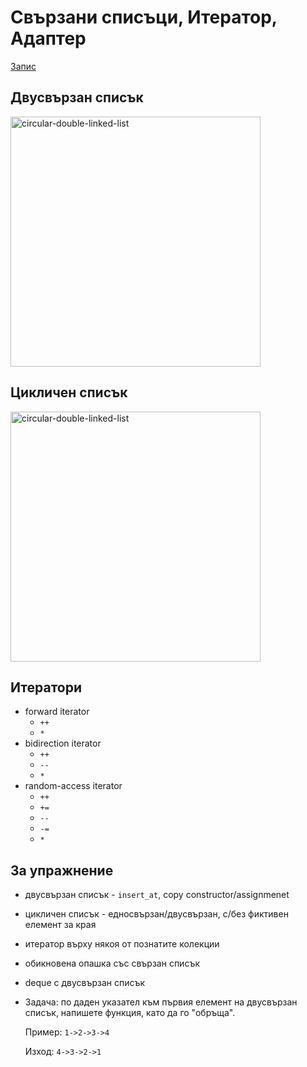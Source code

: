 # Свързани списъци, Итератор, Адаптер

[Запис](https://drive.google.com/file/d/11h32ISF6kMWq-9ZBQAbQKswE3LVXeHXE/view?usp=sharing)

## Двусвързан списък
<img src="https://media.geeksforgeeks.org/wp-content/cdn-uploads/gq/2014/03/DLL1.png" alt="circular-double-linked-list" width="400"/>

## Цикличен списък
<img src="https://www.alphacodingskills.com/imgfiles/circular-doubly-linked-list.PNG" alt="circular-double-linked-list" width="400"/>

## Итератори
- forward iterator
    - `++`
    - `*`
- bidirection iterator
    - `++`
    - `--`
    - `*`
- random-access iterator
    - `++`
    - `+=` 
    - `--`
    - `-=`
    - `*`
    
## За упражнение
- двусвързан списък - `insert_at`, copy constructor/assignmenet
- цикличен списък - едносвързан/двусвързан, с/без фиктивен елемент за края 
- итератор върху някоя от познатите колекции
- обикновена опашка със свързан списък
- deque с двусвързан списък
- Задача: по даден указател към първия елемент на двусвързан списък, напишете функция, като да го "обръща".

    Пример: `1->2->3->4`

    Изход: `4->3->2->1`
